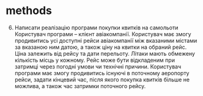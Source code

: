 # methods
6. Написати реалізацію програми покупки квитків на самольоти   
Користувач програми – клієнт авіакомпанії. Користувач має змогу продивитись усі доступні рейси авіакомпанії між вказаними містами за вказаною ним датою, а також ціну на квитки на обраний рейс. Ціна залежить від рейсу та дати перельоту. Літаки мають обмежену кількість місць у кожному. 
Рейс може бути відкладеним при затримці через погодні умови чи технічні причини. Користувач програми має змогу продивитись існуючі в поточному аеропорту рейси, задати кінцевий час, після якого покупка квитків більше не можлива, а також час затримки поточного рейсу. 

